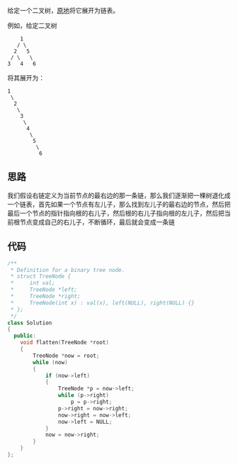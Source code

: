 给定一个二叉树，[原地](https://baike.baidu.com/item/%E5%8E%9F%E5%9C%B0%E7%AE%97%E6%B3%95/8010757)将它展开为链表。

例如，给定二叉树

```
    1
   / \
  2   5
 / \   \
3   4   6
```

将其展开为：

```
1
 \
  2
   \
    3
     \
      4
       \
        5
         \
          6
```

## 思路

我们假设右链定义为当前节点的最右边的那一条链，那么我们逐渐把一棵树退化成一个链表，首先如果一个节点有左儿子，那么找到左儿子的最右边的节点，然后把最后一个节点的指针指向根的右儿子，然后根的右儿子指向根的左儿子，然后把当前根节点变成自己的右儿子，不断循环，最后就会变成一条链

## 代码

```cpp
/**
 * Definition for a binary tree node.
 * struct TreeNode {
 *     int val;
 *     TreeNode *left;
 *     TreeNode *right;
 *     TreeNode(int x) : val(x), left(NULL), right(NULL) {}
 * };
 */
class Solution
{
  public:
    void flatten(TreeNode *root)
    {
        TreeNode *now = root;
        while (now)
        {
            if (now->left)
            {
                TreeNode *p = now->left;
                while (p->right)
                    p = p->right;
                p->right = now->right;
                now->right = now->left;
                now->left = NULL;
            }
            now = now->right;
        }
    }
};
```

